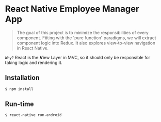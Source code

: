 # React Native Employee Manager App
> The goal of this project is to minimize the responsibilities of every component. Fitting with the 'pure function' paradigms, we will extract component logic into Redux. It also explores view-to-view navigation in React Native.

`Why?` React is the **V**iew Layer in MVC, so it should only be responsible for taking logic and rendering it.

## Installation
``` bash
$ npm install
```

## Run-time
``` bash
$ react-native run-android
```


